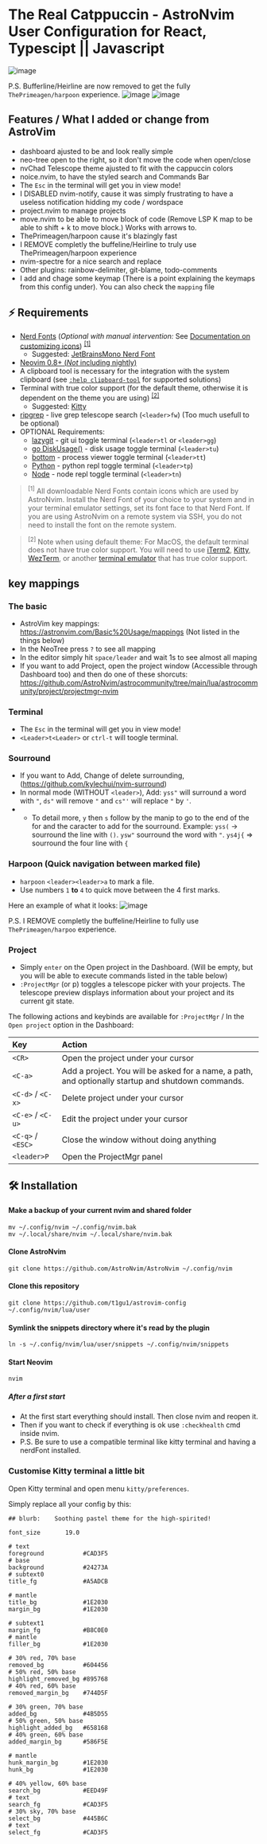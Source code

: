# The Real Catppuccin - AstroNvim User Configuration for React, Typescipt || Javascript

![image](https://github.com/t1gu1/astrovim-config/assets/12479055/bf213f82-8e93-472d-baf5-f10e50803c95)

P.S. Bufferline/Heirline are now removed to get the fully `ThePrimeagen/harpoon` experience.
![image](https://github.com/t1gu1/astrovim-config/assets/12479055/a4a02c23-1263-4dca-be9d-65439be60a1b)
![image](https://github.com/t1gu1/astrovim-config/assets/12479055/3a09fafe-f43d-4da0-adb8-34a578c71993)

## Features / What I added or change from AstroVim

- dashboard ajusted to be and look really simple
- neo-tree open to the right, so it don't move the code when open/close
- nvChad Telescope theme ajusted to fit with the cappuccin colors
- noice.nvim, to have the styled search and Commands Bar
- The `Esc` in the terminal will get you in view mode!
- I DISABLED nvim-notify, cause it was simply frustrating to have a useless notification hidding my code / wordspace
- project.nvim to manage projects
- move.nvim to be able to move block of code (Remove LSP K map to be able to shift + k to move block.) Works with arrows to.
- ThePrimeagen/harpoon cause it's blazingly fast
- I REMOVE completly the buffeline/Heirline to truly use ThePrimeagen/harpoon experience
- nvim-spectre for a nice search and replace
- Other plugins: rainbow-delimiter, git-blame, todo-comments
- I add and chage some keymap (There is a point explaining the keymaps from this config under). You can also check the `mapping` file

## ⚡ Requirements

- [Nerd Fonts](https://www.nerdfonts.com/font-downloads) (_Optional with manual intervention:_ See [Documentation on customizing icons](https://astronvim.com/Recipes/icons)) <sup>[[1]](#1)</sup>
  - Suggested: [JetBrainsMono Nerd Font](https://github.com/ryanoasis/nerd-fonts/releases/download/v3.0.2/JetBrainsMono.zip)
- [Neovim 0.8+ (_Not_ including nightly)](https://github.com/neovim/neovim/releases/tag/stable)
- A clipboard tool is necessary for the integration with the system clipboard (see [`:help clipboard-tool`](https://neovim.io/doc/user/provider.html#clipboard-tool) for supported solutions)
- Terminal with true color support (for the default theme, otherwise it is dependent on the theme you are using) <sup>[[2]](#2)</sup>
  - Suggested: [Kitty](https://sw.kovidgoyal.net/kitty/binary/)
- [ripgrep](https://github.com/BurntSushi/ripgrep) - live grep telescope search (`<leader>fw`) (Too much usefull to be optional)
- OPTIONAL Requirements:
  - [lazygit](https://github.com/jesseduffield/lazygit) - git ui toggle terminal (`<leader>tl` or `<leader>gg`)
  - [go DiskUsage()](https://github.com/dundee/gdu) - disk usage toggle terminal (`<leader>tu`)
  - [bottom](https://github.com/ClementTsang/bottom) - process viewer toggle terminal (`<leader>tt`)
  - [Python](https://www.python.org/) - python repl toggle terminal (`<leader>tp`)
  - [Node](https://nodejs.org/en/) - node repl toggle terminal (`<leader>tn`)

> <sup id="1">[1]</sup> All downloadable Nerd Fonts contain icons which are used by AstroNvim. Install the Nerd Font of your choice to your system and in your terminal emulator settings, set its font face to that Nerd Font. If you are using AstroNvim on a remote system via SSH, you do not need to install the font on the remote system.

> <sup id="2">[2]</sup> Note when using default theme: For MacOS, the default terminal does not have true color support. You will need to use [iTerm2](https://iterm2.com/), [Kitty](https://sw.kovidgoyal.net/kitty/), [WezTerm](https://wezfurlong.org/wezterm/), or another [terminal emulator](https://gist.github.com/XVilka/8346728#terminal-emulators) that has true color support.

## key mappings

### The basic

- AstroVim key mappings: <https://astronvim.com/Basic%20Usage/mappings> (Not listed in the things below)
- In the NeoTree press `?` to see all mapping
- In the editor simply hit `space/leader` and wait 1s to see almost all maping
- If you want to add Project, open the project window (Accessible through Dashboard too) and then do one of these shorcuts: <https://github.com/AstroNvim/astrocommunity/tree/main/lua/astrocommunity/project/projectmgr-nvim>

### Terminal
- The `Esc` in the terminal will get you in view mode!
- `<Leader>t<Leader>` or `ctrl-t` will toogle terminal. 

### Sourround
- If you want to Add, Change of delete surrounding, (<https://github.com/kylechui/nvim-surround>)
- In normal mode (WITHOUT `<leader>`), Add: `yss"` will surround a word with `"`, `ds"` will remove `"` and `cs"'` will replace `"` by `'`.
- - To detail more, `y` then `s` follow by the manip to go to the end of the for and the caracter to add for the sourround. Example: `yss(` -> sourround the line with `()`. `ysw"` sourround the word with `"`. `ys4j{` => sourround the four line with `{`

### Harpoon (Quick navigation between marked file)
- `harpoon` `<leader><leader>a` to mark a file. 
- Use numbers `1` **to** `4` to quick move between the 4 first marks.

Here an example of what it looks:
![image](https://github.com/t1gu1/astrovim-config/assets/12479055/db602e66-6df3-4eea-a894-fd1ad3f025f9)

P.S. I REMOVE completly the buffeline/Heirline to fully use `ThePrimeagen/harpoo` experience.
  
### Project
- Simply `enter` on the Open project in the Dashboard. (Will be empty,  but you will be able to execute commands listed in the table below)
- `:ProjectMgr` (or <leader>p) toggles a telescope picker with your projects. The telescope preview displays information about your project and its current git state.

The following actions and keybinds are available for `:ProjectMgr` / In the `Open project` option in the Dashboard:

| Key               | Action                                                                                             |
| :---------------- | :------------------------------------------------------------------------------------------------- |
| `<CR>`            | Open the project under your cursor                                                                 |
| `<C-a>`           | Add a project. You will be asked for a name, a path, and optionally startup and shutdown commands. |
| `<C-d>` / `<C-x>` | Delete project under your cursor                                                                   |
| `<C-e>` / `<C-u>` | Edit the project under your cursor                                                                 |
| `<C-q>` / `<ESC>` | Close the window without doing anything                                                            |
| `<leader>P`       | Open the ProjectMgr panel                                                                          |

## 🛠️ Installation

#### Make a backup of your current nvim and shared folder

```shell
mv ~/.config/nvim ~/.config/nvim.bak
mv ~/.local/share/nvim ~/.local/share/nvim.bak
```

#### Clone AstroNvim

```shell
git clone https://github.com/AstroNvim/AstroNvim ~/.config/nvim
```

#### Clone this repository

```shell
git clone https://github.com/t1gu1/astrovim-config ~/.config/nvim/lua/user
```

#### Symlink the snippets directory where it's read by the plugin

```shell
ln -s ~/.config/nvim/lua/user/snippets ~/.config/nvim/snippets
```

#### Start Neovim

```shell
nvim
```

##### After a first start

- At the first start everything should install. Then close nvim and reopen it.
- Then if you want to check if everything is ok use `:checkhealth` cmd inside nvim.
- P.S. Be sure to use a compatible terminal like kitty terminal and having a nerdFont installed.

### Customise Kitty terminal a little bit

Open Kitty terminal and open menu `kitty/preferences`.

Simply replace all your config by this:

```shell
## blurb:    Soothing pastel theme for the high-spirited!

font_size       19.0

# text
foreground           #CAD3F5
# base
background           #24273A
# subtext0
title_fg             #A5ADCB

# mantle
title_bg             #1E2030
margin_bg            #1E2030

# subtext1
margin_fg            #B8C0E0
# mantle
filler_bg            #1E2030

# 30% red, 70% base
removed_bg           #604456
# 50% red, 50% base
highlight_removed_bg #895768
# 40% red, 60% base
removed_margin_bg    #744D5F

# 30% green, 70% base
added_bg             #4B5D55
# 50% green, 50% base
highlight_added_bg   #658168
# 40% green, 60% base
added_margin_bg      #586F5E

# mantle
hunk_margin_bg       #1E2030
hunk_bg              #1E2030

# 40% yellow, 60% base
search_bg            #EED49F
# text
search_fg            #CAD3F5
# 30% sky, 70% base
select_bg            #445B6C
# text
select_fg            #CAD3F5
```
